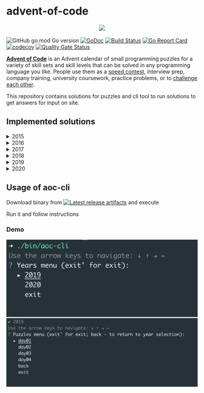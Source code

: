 # advent-of-code
<p align="center">
    <img src="https://user-images.githubusercontent.com/16360374/49324718-7954f100-f4e8-11e8-8ef6-1b701afc504f.png" width="225"/>
</p>  


![GitHub go.mod Go version](https://img.shields.io/github/go-mod/go-version/obalunenko/advent-of-code)
[![GoDoc](https://godoc.org/github.com/obalunenko/advent-of-code?status.svg)](https://godoc.org/github.com/obalunenko/advent-of-code)
[![Build Status](https://travis-ci.com/obalunenko/advent-of-code.svg?branch=master)](https://travis-ci.com/obalunenko/advent-of-code)
[![Go Report Card](https://goreportcard.com/badge/github.com/obalunenko/advent-of-code)](https://goreportcard.com/report/github.com/obalunenko/advent-of-code)
[![codecov](https://codecov.io/gh/obalunenko/advent-of-code/branch/master/graph/badge.svg)](https://codecov.io/gh/obalunenko/advent-of-code)
[![Quality Gate Status](https://sonarcloud.io/api/project_badges/measure?project=obalunenko_advent-of-code&metric=alert_status)](https://sonarcloud.io/dashboard?id=obalunenko_advent-of-code)


[**Advent of Code**](http://adventofcode.com/) is an Advent calendar of small programming puzzles for a 
variety of skill sets and skill levels that can be solved in any programming language you like. 
People use them as a [speed contest](https://adventofcode.com/2019/leaderboard), interview prep, company training, 
university coursework, practice problems, 
or to [challenge each other](https://www.reddit.com/r/adventofcode/search?q=flair%3Aupping&restrict_sr=on).

This repository contains solutions for puzzles and cli tool to run solutions to get answers for input on site.

## Implemented solutions

<details>
  <summary>2015</summary>  
    
  - [x] [Day 1: Not Quite Lisp](https://adventofcode.com/2015/day/1)
  - [ ] [Day 2: I Was Told There Would Be No Math](https://adventofcode.com/2015/day/2)
  - [ ] [Day 3: Perfectly Spherical Houses in a Vacuum](https://adventofcode.com/2015/day/3)
  - [ ] [Day 4: The Ideal Stocking Stuffer](https://adventofcode.com/2015/day/4)
  - [ ] [Day 5: Doesn't He Have Intern-Elves For This?](https://adventofcode.com/2015/day/5)
  - [ ] [Day 6: Probably a Fire Hazard](https://adventofcode.com/2015/day/6)
  - [ ] [Day 7: Some Assembly Required](https://adventofcode.com/2015/day/7)
  - [ ] [Day 8: Matchsticks](https://adventofcode.com/2015/day/8)
  - [ ] [Day 9: All in a Single Night](https://adventofcode.com/2015/day/9)
  - [ ] [Day 10: Elves Look, Elves Say](https://adventofcode.com/2015/day/10)
  - [ ] [Day 11: Corporate Policy](https://adventofcode.com/2015/day/11)
  - [ ] [Day 12: JSAbacusFramework.io](https://adventofcode.com/2015/day/12)
  - [ ] [Day 13: Knights of the Dinner Table](https://adventofcode.com/2015/day/13)
  - [ ] [Day 14: Reindeer Olympics](https://adventofcode.com/2015/day/14)
  - [ ] [Day 15: Science for Hungry People](https://adventofcode.com/2015/day/15)
  - [ ] [Day 16: Aunt Sue](https://adventofcode.com/2015/day/16)
  - [ ] [Day 17: No Such Thing as Too Much](https://adventofcode.com/2015/day/17)
  - [ ] [Day 18: Like a GIF For Your Yard](https://adventofcode.com/2015/day/18)
  - [ ] [Day 19: Medicine for Rudolph](https://adventofcode.com/2015/day/19)
  - [ ] [Day 20: Infinite Elves and Infinite Houses](https://adventofcode.com/2015/day/20)
  - [ ] [Day 21: RPG Simulator 20XX](https://adventofcode.com/2015/day/21)
  - [ ] [Day 22: Wizard Simulator 20XX](https://adventofcode.com/2015/day/22)
  - [ ] [Day 23: Opening the Turing Lock](https://adventofcode.com/2015/day/23)
  - [ ] [Day 24: It Hangs in the Balance](https://adventofcode.com/2015/day/24)
  - [ ] [Day 25: Let It Snow](https://adventofcode.com/2015/day/25)
    
</details>


<details>
  <summary>2016</summary>  
    
  - [ ] [Day 1: No Time for a Taxicab](https://adventofcode.com/2016/day/1)
  - [ ] [Day 2: Bathroom Security](https://adventofcode.com/2016/day/2)
  - [ ] [Day 3: Squares With Three Sides](https://adventofcode.com/2016/day/3)
  - [ ] [Day 4: Security Through Obscurity](https://adventofcode.com/2016/day/4)
  - [ ] [Day 5: How About a Nice Game of Chess?](https://adventofcode.com/2016/day/5)
  - [ ] [Day 6: Signals and Noise](https://adventofcode.com/2016/day/6)
  - [ ] [Day 7: Internet Protocol Version 7](https://adventofcode.com/2016/day/7)
  - [ ] [Day 8: Two-Factor Authentication](https://adventofcode.com/2016/day/8)
  - [ ] [Day 9: Explosives in Cyberspace](https://adventofcode.com/2016/day/9)
  - [ ] [Day 10: Balance Bots](https://adventofcode.com/2016/day/10)
  - [ ] [Day 11: Radioisotope Thermoelectric Generators](https://adventofcode.com/2016/day/11)
  - [ ] [Day 12: Leonardo's Monorail](https://adventofcode.com/2016/day/12)
  - [ ] [Day 13: A Maze of Twisty Little Cubicles](https://adventofcode.com/2016/day/13)
  - [ ] [Day 14: One-Time Pad](https://adventofcode.com/2016/day/14)
  - [ ] [Day 15: Timing is Everything](https://adventofcode.com/2016/day/15)
  - [ ] [Day 16: Dragon Checksum](https://adventofcode.com/2016/day/16)
  - [ ] [Day 17: Two Steps Forward](https://adventofcode.com/2016/day/17)
  - [ ] [Day 18: Like a Rogue](https://adventofcode.com/2016/day/18)
  - [ ] [Day 19: An Elephant Named Joseph](https://adventofcode.com/2016/day/19)
  - [ ] [Day 20: Firewall Rules](https://adventofcode.com/2016/day/20)
  - [ ] [Day 21: Scrambled Letters and Hash](https://adventofcode.com/2016/day/21)
  - [ ] [Day 22: Grid Computing](https://adventofcode.com/2016/day/22)
  - [ ] [Day 23: Safe Cracking](https://adventofcode.com/2016/day/23)
  - [ ] [Day 24: Air Duct Spelunking](https://adventofcode.com/2016/day/24)
  - [ ] [Day 25: Clock Signal](https://adventofcode.com/2016/day/25)
    
</details>

<details>
  <summary>2017</summary>  
    
  - [ ] [Day 1: Inverse Captcha](https://adventofcode.com/2017/day/1)
  - [ ] [Day 2: Corruption Checksum](https://adventofcode.com/2017/day/2)
  - [ ] [Day 3: Spiral Memory](https://adventofcode.com/2017/day/3)
  - [ ] [Day 4: High-Entropy Passphrases](https://adventofcode.com/2017/day/4)
  - [ ] [Day 5: A Maze of Twisty Trampolines, All Alike](https://adventofcode.com/2017/day/5)
  - [ ] [Day 6: Memory Reallocation](https://adventofcode.com/2017/day/6)
  - [ ] [Day 7: Recursive Circus](https://adventofcode.com/2017/day/7)
  - [ ] [Day 8: I Heard You Like Registers](https://adventofcode.com/2017/day/8)
  - [ ] [Day 9: Stream Processing](https://adventofcode.com/2017/day/9)
  - [ ] [Day 10: Knot Hash](https://adventofcode.com/2017/day/10)
  - [ ] [Day 11: Hex Ed](https://adventofcode.com/2017/day/11)
  - [ ] [Day 12: Digital Plumber](https://adventofcode.com/2017/day/12)
  - [ ] [Day 13: Packet Scanners](https://adventofcode.com/2017/day/13)
  - [ ] [Day 14: Disk Defragmentation](https://adventofcode.com/2017/day/14)
  - [ ] [Day 15: Dueling Generators](https://adventofcode.com/2017/day/15)
  - [ ] [Day 16: Permutation Promenade](https://adventofcode.com/2017/day/16)
  - [ ] [Day 17: Spinlock](https://adventofcode.com/2017/day/17)
  - [ ] [Day 18: Duet](https://adventofcode.com/2017/day/18)
  - [ ] [Day 19: A Series of Tubes](https://adventofcode.com/2017/day/19)
  - [ ] [Day 20: Particle Swarm](https://adventofcode.com/2017/day/20)
  - [ ] [Day 21: Fractal Art](https://adventofcode.com/2017/day/21)
  - [ ] [Day 22: Sporifica Virus](https://adventofcode.com/2017/day/22)
  - [ ] [Day 23: Coprocessor Conflagration](https://adventofcode.com/2017/day/23)
  - [ ] [Day 24: Electromagnetic Moat](https://adventofcode.com/2017/day/24)
  - [ ] [Day 25: The Halting Problem](https://adventofcode.com/2017/day/25)
    
</details>

<details>
  <summary>2018</summary>  
    
  - [ ] [Day 1: Chronal Calibration](https://adventofcode.com/2018/day/1)
  - [ ] [Day 2: Inventory Management System](https://adventofcode.com/2018/day/2)
  - [ ] [Day 3: No Matter How You Slice It](https://adventofcode.com/2018/day/3)
  - [ ] [Day 4: Repose Record](https://adventofcode.com/2018/day/4)
  - [ ] [Day 5: Alchemical Reduction](https://adventofcode.com/2018/day/5)
  - [ ] [Day 6: Chronal Coordinates](https://adventofcode.com/2018/day/6)
  - [ ] [Day 7: The Sum of Its Parts](https://adventofcode.com/2018/day/7)
  - [ ] [Day 8: Memory Maneuver](https://adventofcode.com/2018/day/8)
  - [ ] [Day 9: Marble Mania](https://adventofcode.com/2018/day/9)
  - [ ] [Day 10: The Stars Align](https://adventofcode.com/2018/day/10)
  - [ ] [Day 11: Chronal Charge](https://adventofcode.com/2018/day/11)
  - [ ] [Day 12: Subterranean Sustainability](https://adventofcode.com/2018/day/12)
  - [ ] [Day 13: Mine Cart Madness](https://adventofcode.com/2018/day/13)
  - [ ] [Day 14: Chocolate Charts](https://adventofcode.com/2018/day/14)
  - [ ] [Day 15: Beverage Bandits](https://adventofcode.com/2018/day/15)
  - [ ] [Day 16: Chronal Classification](https://adventofcode.com/2018/day/16)
  - [ ] [Day 17: Reservoir Research](https://adventofcode.com/2018/day/17)
  - [ ] [Day 18: Settlers of The North Pole](https://adventofcode.com/2018/day/18)
  - [ ] [Day 19: Go With The Flow](https://adventofcode.com/2018/day/19)
  - [ ] [Day 20: A Regular Map](https://adventofcode.com/2018/day/20)
  - [ ] [Day 21: Chronal Conversion](https://adventofcode.com/2018/day/21)
  - [ ] [Day 22: Mode Maze](https://adventofcode.com/2018/day/22)
  - [ ] [Day 23: Experimental Emergency Teleportation](https://adventofcode.com/2018/day/23)
  - [ ] [Day 24: Immune System Simulator 20XX](https://adventofcode.com/2018/day/24)
  - [ ] [Day 25: Four-Dimensional Adventure](https://adventofcode.com/2018/day/25)
  
</details>


<details>
  <summary>2019</summary>  
    
  - [x] [Day 1: The Tyranny of the Rocket Equation](https://adventofcode.com/2019/day/1)
  - [x] [Day 2: 1202 Program Alarm](https://adventofcode.com/2019/day/2)
  - [x] [Day 3: Crossed Wires](https://adventofcode.com/2019/day/3)
  - [x] [Day 4: Secure Container](https://adventofcode.com/2019/day/4)
  - [ ] [Day 5: Sunny with a Chance of Asteroids](https://adventofcode.com/2019/day/5)
  - [ ] [Day 6: Universal Orbit Map](https://adventofcode.com/2019/day/6)
  - [ ] [Day 7: Amplification Circuit](https://adventofcode.com/2019/day/7)
  - [ ] [Day 8: Space Image Format](https://adventofcode.com/2019/day/8)
  - [ ] [Day 9: Sensor Boost](https://adventofcode.com/2019/day/9)
  - [ ] [Day 10: Monitoring Station](https://adventofcode.com/2019/day/10)
  - [ ] [Day 11: Space Police](https://adventofcode.com/2019/day/11)
  - [ ] [Day 12: The N-Body Problem](https://adventofcode.com/2019/day/12)
  - [ ] [Day 13: Care Package](https://adventofcode.com/2019/day/13)
  - [ ] [Day 14: Space Stoichiometry](https://adventofcode.com/2019/day/14)
  - [ ] [Day 15: Oxygen System](https://adventofcode.com/2019/day/15)
  - [ ] [Day 16: Flawed Frequency Transmission](https://adventofcode.com/2019/day/16)
  - [ ] [Day 17: Set and Forget](https://adventofcode.com/2019/day/17)
  - [ ] [Day 18: Many-Worlds Interpretation](https://adventofcode.com/2019/day/18)
  - [ ] [Day 19: Tractor Beam](https://adventofcode.com/2019/day/19)
  - [ ] [Day 20: Donut Maze](https://adventofcode.com/2019/day/20)
  - [ ] [Day 21: Springdroid Adventure](https://adventofcode.com/2019/day/21)
  - [ ] [Day 22: Slam Shuffle](https://adventofcode.com/2019/day/22)
  - [ ] [Day 23: Category Six](https://adventofcode.com/2019/day/23)
  - [ ] [Day 24: Planet of Discord](https://adventofcode.com/2019/day/24)
  - [ ] [Day 25: Cryostasis](https://adventofcode.com/2019/day/25)
    
</details>


<details>
  <summary>2020</summary>  
    
  - [x] [Day 1: Report Repair](https://adventofcode.com/2020/day/1)
  - [x] [Day 2: Password Philosophy](https://adventofcode.com/2020/day/2)
  - [ ] [Day 3: Toboggan Trajectory](https://adventofcode.com/2020/day/3)
  - [ ] [Day 4: Passport Processing](https://adventofcode.com/2020/day/4)
  - [ ] [Day 5: Binary Boarding](https://adventofcode.com/2020/day/5)
  - [ ] [Day 6: Custom Customs](https://adventofcode.com/2020/day/6)
  - [ ] [Day 7: Handy Haversacks](https://adventofcode.com/2020/day/7)
  - [ ] [Day 8: Handheld Halting](https://adventofcode.com/2020/day/8)
  - [ ] [Day 9: Encoding Error](https://adventofcode.com/2020/day/9)
  - [ ] [Day 10: Adapter Array](https://adventofcode.com/2020/day/10)
  - [ ] [Day 11: Seating System](https://adventofcode.com/2020/day/11)
  - [ ] [Day 12: Rain Risk](https://adventofcode.com/2020/day/12)
  - [ ] [Day 13: Shuttle Search](https://adventofcode.com/2020/day/13)
  - [ ] [Day 14: Docking Data](https://adventofcode.com/2020/day/14)
  - [ ] [Day 15: Rambunctious Recitation](https://adventofcode.com/2020/day/15)
  - [ ] [Day 16: Ticket Translation](https://adventofcode.com/2020/day/16)
  - [ ] [Day 17: Conway Cubes](https://adventofcode.com/2020/day/17)
  - [ ] [Day 18: Operation Order](https://adventofcode.com/2020/day/18)
  - [ ] [Day 19: Monster Messages](https://adventofcode.com/2020/day/19)
  - [ ] [Day 20: Jurassic Jigsaw](https://adventofcode.com/2020/day/20)
  - [ ] [Day 21: Allergen Assessment](https://adventofcode.com/2020/day/21)
  - [ ] [Day 22: Crab Combat](https://adventofcode.com/2020/day/22)
  - [ ] [Day 23: Crab Cups](https://adventofcode.com/2020/day/23)
  - [ ] [Day 24: Lobby Layout](https://adventofcode.com/2020/day/24)
  - [ ] [Day 25: Combo Breaker](https://adventofcode.com/2020/day/25)
    
</details>

## Usage of aoc-cli

Download binary from [![Latest release artifacts](https://img.shields.io/badge/artifacts-download-blue.svg)](https://github.com/obalunenko/advent-of-code/releases/latest)
and execute

Run it and follow instructions

### Demo

![cli demo_step_1](.github/images/demo_1.png)
![cli demo_step_2](.github/images/demo_2.png)
